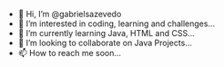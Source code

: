 - 👋 Hi, I’m @gabrielsazevedo
- 👀 I’m interested in coding, learning and challenges...
- 🌱 I’m currently learning Java, HTML and CSS...
- 💞️ I’m looking to collaborate on Java Projects...
- 📫 How to reach me soon...

<!---
gabrielsazevedo/gabrielsazevedo is a ✨ special ✨ repository because its `README.md` (this file) appears on your GitHub profile.
You can click the Preview link to take a look at your changes.
--->
